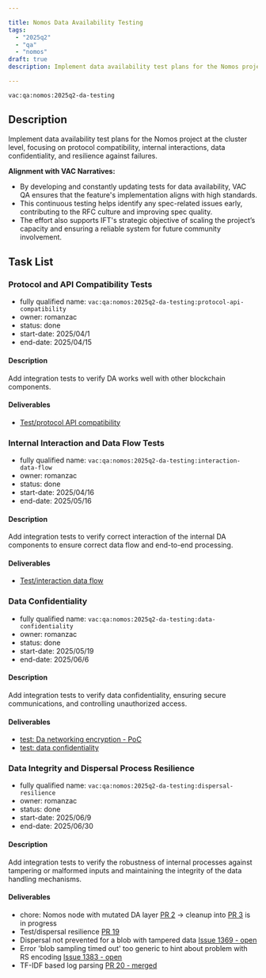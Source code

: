 ```yaml
---

title: Nomos Data Availability Testing
tags:
  - "2025q2"
  - "qa"
  - "nomos"  
draft: true  
description: Implement data availability test plans for the Nomos project at the cluster level. 

---
```


`vac:qa:nomos:2025q2-da-testing`

## Description
Implement data availability test plans for the Nomos project at the cluster level, 
focusing on protocol compatibility, internal interactions, data confidentiality, and resilience against failures.

**Alignment with VAC Narratives:**
- By developing and constantly updating tests for data availability,
  VAC QA ensures that the feature's implementation aligns with high standards.
- This continuous testing helps identify any spec-related issues early,
  contributing to the RFC culture and improving spec quality.
- The effort also supports IFT's strategic objective of scaling the project’s capacity
  and ensuring a reliable system for future community involvement.

## Task List

### Protocol and API Compatibility Tests

* fully qualified name: `vac:qa:nomos:2025q2-da-testing:protocol-api-compatibility`
* owner: romanzac
* status: done
* start-date: 2025/04/1
* end-date: 2025/04/15

#### Description
Add integration tests to verify DA works well with other blockchain components.

#### Deliverables
- [Test/protocol API compatibility](https://github.com/logos-co/nomos-e2e-tests/pull/14)


### Internal Interaction and Data Flow Tests

* fully qualified name: `vac:qa:nomos:2025q2-da-testing:interaction-data-flow`
* owner: romanzac
* status: done
* start-date: 2025/04/16
* end-date: 2025/05/16

#### Description
Add integration tests to verify correct interaction of the internal DA components 
to ensure correct data flow and end-to-end processing.

#### Deliverables
- [Test/interaction data flow](https://github.com/logos-co/nomos-e2e-tests/pull/15)


### Data Confidentiality

* fully qualified name: `vac:qa:nomos:2025q2-da-testing:data-confidentiality`
* owner: romanzac
* status: done
* start-date: 2025/05/19
* end-date: 2025/06/6

#### Description
Add integration tests to verify data confidentiality, 
ensuring secure communications, and controlling unauthorized access.

#### Deliverables
- [test: Da networking encryption - PoC](https://github.com/logos-co/nomos-security-tests/pull/1)
- [test: data confidentiality](https://github.com/logos-co/nomos-e2e-tests/pull/18)

### Data Integrity and Dispersal Process Resilience

* fully qualified name: `vac:qa:nomos:2025q2-da-testing:dispersal-resilience`
* owner: romanzac
* status: done
* start-date: 2025/06/9
* end-date: 2025/06/30

#### Description
Add integration tests to verify the robustness of internal processes against tampering or malformed inputs 
and maintaining the integrity of the data handling mechanisms.

#### Deliverables
- chore: Nomos node with mutated DA layer
    [PR 2](https://github.com/logos-co/nomos-security-tests/pull/2) -> cleanup into [PR 3](https://github.com/logos-co/nomos-security-tests/pull/3) is in progress
- Test/dispersal resilience
    [PR 19](https://github.com/logos-co/nomos-e2e-tests/pull/19)
- Dispersal not prevented for a blob with tampered data
    [Issue 1369 - open](https://github.com/logos-co/nomos/issues/1369)
- Error 'blob sampling timed out' too generic to hint about problem with RS encoding
    [Issue 1383 - open](https://github.com/logos-co/nomos/issues/1383)
- TF-IDF based log parsing 
    [PR 20 - merged](https://github.com/logos-co/nomos-e2e-tests/pull/20)
